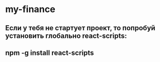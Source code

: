 # my-finance

## Если у тебя не стартует проект, то попробуй установить глобально react-scripts:
## npm -g install react-scripts
